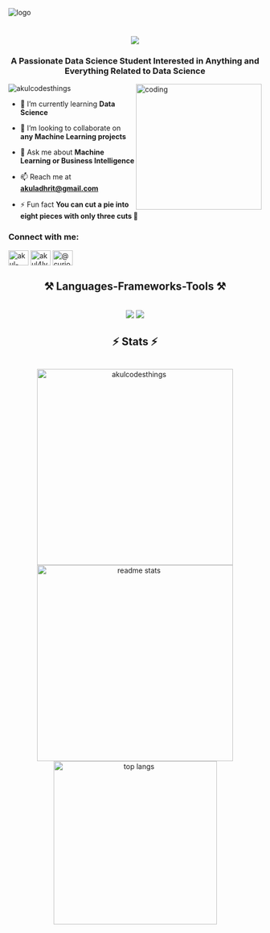 ![logo](https://github.com/akulcodesthings/akulcodesthings/blob/main/To-my-Github.gif)

<h1 align="center">
    <img src="https://readme-typing-svg.herokuapp.com/?font=Righteous&size=35&center=true&vCenter=true&width=500&height=70&duration=4000&lines=Hi+There!+👋;+I'm+Akul+Arun!;" />
</h1>
<h3 align="center">A Passionate Data Science Student Interested in Anything and Everything Related to Data Science</h3>

<img align="right" alt="coding" width="250" src="https://media.giphy.com/media/v1.Y2lkPTc5MGI3NjExYWl1aTM0NzFqd2lmeWY3NGw3Y3owZ3gzeDdnNDhmZmpydWtlMjM2dCZlcD12MV9naWZzX3NlYXJjaCZjdD1n/bGgsc5mWoryfgKBx1u/giphy.gif">

<p align="left"> <img src="https://komarev.com/ghpvc/?username=akulcodesthings&label=Profile%20views&color=0e75b6&style=flat" alt="akulcodesthings" /> </p>

- 🌱 I’m currently learning **Data Science**

- 👯 I’m looking to collaborate on **any Machine Learning projects**

- 💬 Ask me about **Machine Learning or Business Intelligence**

- 📫 Reach me at **akuladhrit@gmail.com**

- ⚡ Fun fact **You can cut a pie into eight pieces with only three cuts 🥧**

<h3 align="left">Connect with me:</h3>
<p align="left">
<a href="https://linkedin.com/in/akul-arun-43b208238" target="blank"><img align="center" src="https://raw.githubusercontent.com/rahuldkjain/github-profile-readme-generator/master/src/images/icons/Social/linked-in-alt.svg" alt="akul-arun-43b208238" height="30" width="40" /></a>
<a href="https://instagram.com/akul4lyfe" target="blank"><img align="center" src="https://raw.githubusercontent.com/rahuldkjain/github-profile-readme-generator/master/src/images/icons/Social/instagram.svg" alt="akul4lyfe" height="30" width="40" /></a>
<a href="https://medium.com/@curiousitykillsakul" target="blank"><img align="center" src="https://raw.githubusercontent.com/rahuldkjain/github-profile-readme-generator/master/src/images/icons/Social/medium.svg" alt="@curiousitykillsakul" height="30" width="40" /></a>
</p>

<h2 align="center">⚒️ Languages-Frameworks-Tools ⚒️</h2>
<br/>
<div align="center">
    <img src="https://skillicons.dev/icons?i=py,cs,vscode,visualstudio,git,figma" />
    <img src="https://skillicons.dev/icons?i=anaconda,sklearn,sqlite,tensorflow,ai" /><br>
</div>

<h2 align="center">⚡ Stats ⚡</h2>
<br>
<div align=center>
  <img width=390 src="https://github-readme-streak-stats.herokuapp.com/?user=akulcodesthings&count_private=true&theme=react&border_radius=10" alt="akulcodesthings"/>
  <img width=390 src="https://github-readme-stats.vercel.app/api?username=akulcodesthings&count_private=true&show_icons=true&theme=react&rank_icon=github&border_radius=10" alt="readme stats" />
  <br/>
  <img width=325 align="center" src="https://github-readme-stats.vercel.app/api/top-langs?username=akulcodesthings&hide=HTML&langs_count=8&layout=compact&theme=react&border_radius=10&size_weight=0.5&count_weight=0.5&exclude_repo=github-readme-stats" alt="top langs" /></p>
